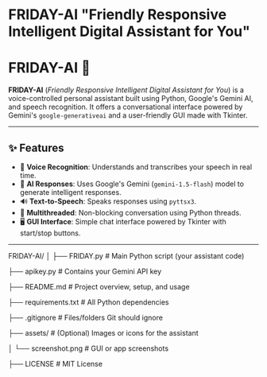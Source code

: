 # FRIDAY-AI "Friendly Responsive Intelligent Digital Assistant for You"

# FRIDAY-AI 🤖

**FRIDAY-AI** (*Friendly Responsive Intelligent Digital Assistant for You*) is a voice-controlled personal assistant built using Python, Google's Gemini AI, and speech recognition. It offers a conversational interface powered by Gemini's `google-generativeai` and a user-friendly GUI made with Tkinter.

---

## ✨ Features

- 🎤 **Voice Recognition**: Understands and transcribes your speech in real time.
- 💬 **AI Responses**: Uses Google's Gemini (`gemini-1.5-flash`) model to generate intelligent responses.
- 🔊 **Text-to-Speech**: Speaks responses using `pyttsx3`.
- 🧠 **Multithreaded**: Non-blocking conversation using Python threads.
- 🖥️ **GUI Interface**: Simple chat interface powered by Tkinter with start/stop buttons.

---

FRIDAY-AI/
│
├── FRIDAY.py                 # Main Python script (your assistant code)

├── apikey.py                 # Contains your Gemini API key

├── README.md                 # Project overview, setup, and usage

├── requirements.txt          # All Python dependencies

├── .gitignore                # Files/folders Git should ignore

├── assets/                   # (Optional) Images or icons for the assistant

│   └── screenshot.png        # GUI or app screenshots

├── LICENSE                   # MIT License


